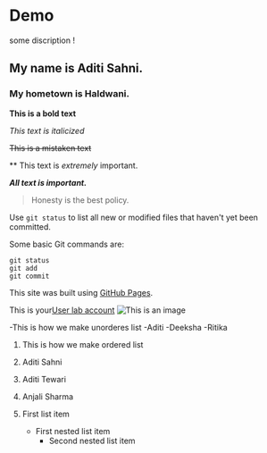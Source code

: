 # Demo


some discription !


## My name is Aditi Sahni.


### My hometown is Haldwani.

**This is a bold text**

*This text is italicized*

~~This is a mistaken text~~

** This text is 
_extremely_ important.

***All text is important.***

>Honesty is the best policy.

Use `git status` to list all new or modified files that haven't yet been committed.



Some basic Git commands are:
```
git status
git add
git commit
```


This site was built using [GitHub Pages](https://pages.github.com/).

This is your[User lab account](http://10.20.1.1:8090/)
![This is an image](https://myoctocat.com/assets/images/base-octocat.svg)



-This is how we make unorderes list 
-Aditi
-Deeksha
-Ritika


1. This is how we make ordered list
2.  Aditi Sahni
3.  Aditi Tewari
4.  Anjali Sharma




1. First list item
   - First nested list item
     - Second nested list item





